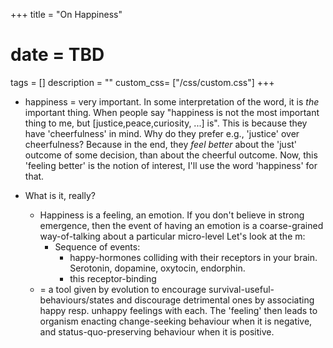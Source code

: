 +++
title =  "On Happiness"
# date = TBD
tags = []
description = ""
custom_css= ["/css/custom.css"]
+++

- happiness = very important. In some interpretation of the word, it is _the_ important thing. When people say "happiness is not the most important thing to me, but [justice,peace,curiosity, ...] is". This is because they have 'cheerfulness' in mind. Why do they prefer e.g., 'justice' over cheerfulness? Because in the end, they _feel better_ about the 'just' outcome of some decision, than about the cheerful outcome.
Now, this 'feeling better' is the notion of interest, I'll use the word 'happiness' for that.

- What is it, really?
  - Happiness is a feeling, an emotion. If you don't believe in strong emergence, then the event of having an emotion is a coarse-grained way-of-talking about a particular micro-level Let's look at the m:
    - Sequence of events:
      - happy-hormones colliding with their receptors in your brain. Serotonin, dopamine, oxytocin, endorphin.
      - this receptor-binding
  - = a tool given by evolution to encourage survival-useful-behaviours/states and discourage detrimental ones by associating happy resp. unhappy feelings with each.
  The 'feeling' then leads to organism enacting change-seeking behaviour when it is negative, and status-quo-preserving behaviour when it is positive.


